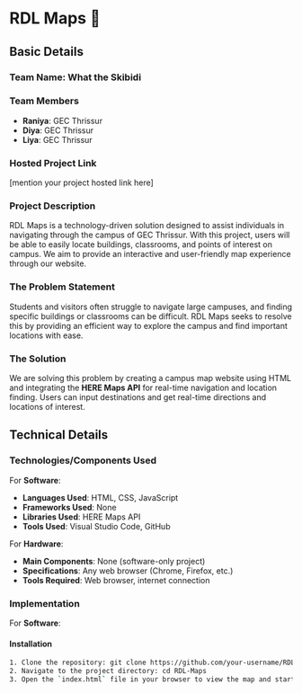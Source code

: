 # RDL Maps 🎯

## Basic Details
### Team Name: What the Skibidi

### Team Members
- **Raniya**: GEC Thrissur
- **Diya**: GEC Thrissur
- **Liya**: GEC Thrissur

### Hosted Project Link
[mention your project hosted link here]

### Project Description
RDL Maps is a technology-driven solution designed to assist individuals in navigating through the campus of GEC Thrissur. With this project, users will be able to easily locate buildings, classrooms, and points of interest on campus. We aim to provide an interactive and user-friendly map experience through our website.

### The Problem Statement
Students and visitors often struggle to navigate large campuses, and finding specific buildings or classrooms can be difficult. RDL Maps seeks to resolve this by providing an efficient way to explore the campus and find important locations with ease.

### The Solution
We are solving this problem by creating a campus map website using HTML and integrating the **HERE Maps API** for real-time navigation and location finding. Users can input destinations and get real-time directions and locations of interest.

## Technical Details
### Technologies/Components Used
For **Software**:
- **Languages Used**: HTML, CSS, JavaScript
- **Frameworks Used**: None
- **Libraries Used**: HERE Maps API
- **Tools Used**: Visual Studio Code, GitHub

For **Hardware**:
- **Main Components**: None (software-only project)
- **Specifications**: Any web browser (Chrome, Firefox, etc.)
- **Tools Required**: Web browser, internet connection

### Implementation
For **Software**:

#### Installation
```bash
1. Clone the repository: git clone https://github.com/your-username/RDL-Maps.git
2. Navigate to the project directory: cd RDL-Maps
3. Open the `index.html` file in your browser to view the map and start navigating.







